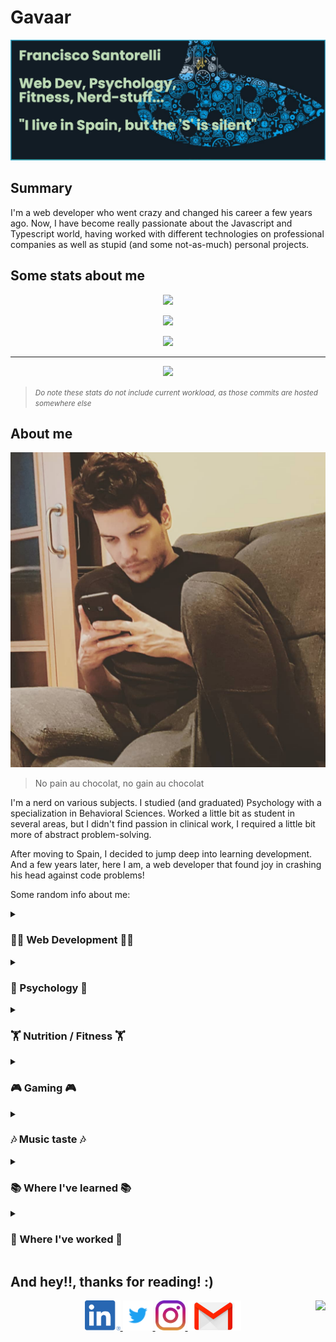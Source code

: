 # Gavaar

<img src="./assets/header.png">

## Summary

I'm a web developer who went crazy and changed his career a few years ago. Now, I have become really passionate about the Javascript and Typescript world, having worked with different technologies on professional companies as well as stupid (and some not-as-much) personal projects.

## Some stats about me
<p align="center"><img src="https://github-readme-stats.vercel.app/api/top-langs/?username=gavaar&layout=compact"></p>
<p align="center"><img src="https://github-readme-stats.vercel.app/api?username=gavaar&count_private=true&show_icons=true&theme=gotham"></p>
<p align="center"><img src="https://stackoverflow-card.vercel.app/?userID=10121165&theme=stackoverflow-dark">
</p>
<hr>
<p align="center"><img src="https://github-profile-trophy.vercel.app/?username=gavaar&theme=discord"></p>

> <small>*Do note these stats do not include current workload, as those commits are hosted somewhere else*</small>

## About me

<p align="center" width="320">
    <img src="./assets/me.jpg">
</p>

> No pain au chocolat, no gain au chocolat

I'm a nerd on various subjects. I studied (and graduated) Psychology with a specialization in Behavioral Sciences. Worked a little bit as student in several areas, but I didn't find passion in clinical work, I required a little bit more of abstract problem-solving.

After moving to Spain, I decided to jump deep into learning development. And a few years later, here I am, a web developer that found joy in crashing his head against code problems!

Some random info about me:

<!-- WEB DEVELOPMENT -->
<details>
<summary><h3>👨‍💻&nbsp;Web Development&nbsp;👨‍💻</h3></summary>
After I got my head wrapped around the idea of having to learn to code. I went into <a href="https://codecademy.com">codecademy</a> and started doing the HTML, CSS and Javascript courses. Then I applied in coursera to a <a href="https://www.coursera.org/specializations/full-stack-mobile-app-development">MEAN stack basic initiation course</a> (Mongo, Angular, Express, Node), and started dwabbling around with my newfound knowledge in some personal projects, and later some quick freelance work, fixing components and sometimes creating new ones.

I learned <img height="16px" src='https://cdn.jsdelivr.net/gh/devicons/devicon/icons/html5/html5-original.svg'> HTML, <img height="16px" src='https://cdn.jsdelivr.net/gh/devicons/devicon/icons/css3/css3-original.svg'> CSS, <img height="16px" src='https://cdn.jsdelivr.net/gh/devicons/devicon/icons/javascript/javascript-original.svg'> Javascript
, <img height="16px" src='https://cdn.jsdelivr.net/gh/devicons/devicon/icons/typescript/typescript-original.svg'> Typescript, <img height="16px" src='https://cdn.jsdelivr.net/gh/devicons/devicon/icons/express/express-original.svg'> Express, <img height="16px" src='https://cdn.jsdelivr.net/gh/devicons/devicon/icons/angularjs/angularjs-original.svg'> Angular and some <img height="16px" src='https://cdn.jsdelivr.net/gh/devicons/devicon/icons/nodejs/nodejs-original.svg'> Node in a very basic level before landing my first professional job.

[Here's a brief story on how I learned all of this at the time](https://github.com/gavaar/how_i_learned_to_code)

</details>

<!-- PSYCHOLOGY -->
<details>
<summary><h3>🧠&nbsp;Psychology&nbsp;🧠</h3></summary>
Even though I did not enjoy the professional aspects of Psychology, I did really enjoy learning about behavioral sciences and all-things related to human behavior. Human consumer behavior and human biological impulses and it's effects on psychology and sociology are things that to this day catches my interest. Currently, I'm trying to summarize all I have learned (without citing or academic-related stuff) in a single place in which I can update what I find with the latest information on Human Behavior.
</details>

<!-- NUTRITION / FITNESS -->
<details>
<summary><h3>🏋️&nbsp;Nutrition / Fitness&nbsp;🏋️</h3></summary>
This is another area in which I did not think I'd end up diving into. I started learning about this for the wrong purposes (trying to look better, etc). But down the road have learned a lot about nutrition, exercising, the ways muscles develop in different areas (energy / mechanical), and how eating one thing or another affects your ability to deliver in other very-unrelated areas. Glycemic index / Insulin response / Fasting, etc. As the day of this writing: I'm trying to live a life with a <a href="https://en.wikipedia.org/wiki/Low-carbohydrate_diet">low-carb diet</a> (it's not a 0-carb diet though), and a heavy focus on strength-training (meaning, getting them muscles harder, not bigger).
</details>

<!-- GAMING -->
<details>
<summary><h3>🎮&nbsp;Gaming&nbsp;🎮</h3></summary>
I have played games since I have memory. This is all my dad's fault. Also, I do think games helped me develop my cognitive abilities so I think I will be gaming until I die. In this sense: at the time of this writing, you cand find me playing stuff like Stardew Valley, Dota2, Age of Empires IV, Elden Ring, and what not.

<p align="center">
    <a href="https://steamcommunity.com/id/oxspit/" target="_blank"><img src="https://steamcard.vercel.app/card/76561198046962759/en,badge,group" alt="76561198046962759"/></a>
</p>
</details>

<!-- MUSIC -->
<details>
<summary><h3>🎶&nbsp;Music taste&nbsp;🎶</h3></summary>

Lately I've been going crazy about festivals. So, if possible, I'd like to attend as many as I can in the coming years. Here's some of the things I've been listening to:

<p align="center">
    <a href="https://open.spotify.com/user/22f7dtvpctgyabn5z2vlunwty?si=6c09e6e003bf440e"><img src="https://spotify-recently-played-readme.vercel.app/api?user=22f7dtvpctgyabn5z2vlunwty&unique=true&count=5&width=700"></a>
</p>
</details>

<!-- EDUCATION -->
<details>
<summary><h3>📚&nbsp;Where I've learned&nbsp;📚</h3></summary>

<img width="100" align="left" src="./assets/ucv.png">
<p>
    <strong>Bachelors in Psychology (2012-2017)</strong>
    <p>Five year career plan, for which three correspond to general knowledge, and the last two were for the specialization of Behavioral Sciences. Including internship, social services, and a dissertation.</p>
</p>
<hr/>

<img width="100" align="left" src="./assets/coursera_logo.png">
<p>
    <strong>Online Specialization on Mean Stack (Angular) (2018-2019)</strong>
    <p>Online specialization on the Mean stack focused on Angular, given by the Hong Kong University through the Coursera platform. It included Ionic and Nativescript at the moment, but right now these techs have evolved to the point to being very user-friendly. Now they also include a React alternative on their spec.</p>
</p>
</details>

<!-- PROFESSIONAL EXPERIENCE -->
<details>
<summary><h3>🔧&nbsp;Where I've worked&nbsp;🔧</h3></summary>

<img width="100" align="left" src="./assets/rubiconmd.jpg">
<p>
    <strong><a href="https://www.rubiconmd.com/">RubiconMd</a> (Dec 2022 - Curent)</strong>
    <p>
        &nbsp;&nbsp;&nbsp;&nbsp;
        <img height="16px" src='https://cdn.jsdelivr.net/gh/devicons/devicon/icons/html5/html5-original.svg'>&nbsp;
        <img height="16px" src='https://cdn.jsdelivr.net/gh/devicons/devicon/icons/css3/css3-original.svg'>&nbsp;
        <img height="16px" src='https://cdn.jsdelivr.net/gh/devicons/devicon/icons/typescript/typescript-original.svg'>&nbsp;
        <img height="16px" src='https://cdn.jsdelivr.net/gh/devicons/devicon/icons/angularjs/angularjs-original.svg'>&nbsp;
    </p>
    <p>Living and learning!</p>
</p>

<hr/>
<img width="100" align="left" src="./assets/dynatrace.jpg">
<p>
    <strong><a href="https://www.dynatrace.com/">Dynatrace</a> (Jul 2022 - Nov 2022)</strong>
    <p>
        &nbsp;&nbsp;&nbsp;&nbsp;
        <img height="16px" src='https://cdn.jsdelivr.net/gh/devicons/devicon/icons/html5/html5-original.svg'>&nbsp;
        <img height="16px" src='https://cdn.jsdelivr.net/gh/devicons/devicon/icons/css3/css3-original.svg'>&nbsp;
        <img height="16px" src='https://cdn.jsdelivr.net/gh/devicons/devicon/icons/typescript/typescript-original.svg'>&nbsp;
        <img height="16px" src='https://cdn.jsdelivr.net/gh/devicons/devicon/icons/angularjs/angularjs-original.svg'>&nbsp;
        <img height="16px" src='https://cdn.jsdelivr.net/gh/devicons/devicon/icons/react/react-original.svg'>&nbsp;
    </p>
    <p>Tried to use my knowledge in the little aspects in which I could help. I changed to a Team in which React was the main tool, so I grew in React and D3 as well.</p>
</p>

<hr/>
<img width="100" align="left" src="./assets/platform161.jpg">
<p>
    <strong><a href="https://platform161.com/">Platform161 (Verve-DSP)</a> (Jul 2019 - Jun 2022)</strong>
    <p>
        &nbsp;&nbsp;&nbsp;&nbsp;
        <img height="16px" src='https://cdn.jsdelivr.net/gh/devicons/devicon/icons/html5/html5-original.svg'>&nbsp;
        <img height="16px" src='https://cdn.jsdelivr.net/gh/devicons/devicon/icons/css3/css3-original.svg'>&nbsp;
        <img height="16px" src='https://cdn.jsdelivr.net/gh/devicons/devicon/icons/typescript/typescript-original.svg'>&nbsp;
        <img height="16px" src='https://cdn.jsdelivr.net/gh/devicons/devicon/icons/angularjs/angularjs-original.svg'>&nbsp;
        <img height="16px" src='https://cdn.jsdelivr.net/gh/devicons/devicon/icons/ruby/ruby-original.svg'>&nbsp;
        <img height="16px" src='https://cdn.jsdelivr.net/gh/devicons/devicon/icons/rails/rails-plain.svg'>&nbsp;
    </p>
    <p>Tried to help improving here-and-there with things like virtual scrolls (IntersectionObserver API), custom state management, map implementations, etc. Tried to provide from what I've learned. It's one of the best and most fun teams I've worked with and a place where I could learn about lacking aspects in my career, while also being very valued for what I could bring to the table.</p>
</p>

<hr/>

<img width="100" align="left" src="./assets/ibermatica.png">
<p>
    <strong><a href="https://ibermatica.com/">Ibermatica</a> (Dec 2018 - Jun 2019)</strong>
    <p>
        &nbsp;&nbsp;&nbsp;&nbsp;
        <img height="16px" src='https://cdn.jsdelivr.net/gh/devicons/devicon/icons/html5/html5-original.svg'>&nbsp;
        <img height="16px" src='https://cdn.jsdelivr.net/gh/devicons/devicon/icons/css3/css3-original.svg'>&nbsp;
        <img height="16px" src='https://cdn.jsdelivr.net/gh/devicons/devicon/icons/typescript/typescript-original.svg'>&nbsp;
        <img height="16px" src='https://cdn.jsdelivr.net/gh/devicons/devicon/icons/angularjs/angularjs-original.svg'>&nbsp;
    </p>
    <p>One of the best teams in which I could develop my skills. Amazing PO and relationship with the interested parties (Equifax, in this case). A lot of responsibility give to someone (me) willing to go the extra distance for the sake of learning. I did learn a lot and I hope we both ended up valuing the work we did here. One of the most supportive environments in which to learn.</p>
</p>

<hr/>

<img width="100" align="left" src="./assets/voiping.jpg">
<p>
    <strong><a href="https://voiping.es/">Voiping US</a> (Jul 2018 - Dec 2018)</strong>
    <p>
        &nbsp;&nbsp;&nbsp;&nbsp;
        <img height="16px" src='https://cdn.jsdelivr.net/gh/devicons/devicon/icons/html5/html5-original.svg'>&nbsp;
        <img height="16px" src='https://cdn.jsdelivr.net/gh/devicons/devicon/icons/css3/css3-original.svg'>&nbsp;
        <img height="16px" src='https://cdn.jsdelivr.net/gh/devicons/devicon/icons/typescript/typescript-original.svg'>&nbsp;
        <img height="16px" src='https://cdn.jsdelivr.net/gh/devicons/devicon/icons/angularjs/angularjs-original.svg'>&nbsp;
    </p>
    <p>First developer job in Spain!. Very grateful with my former Tech Lead, thanks to him and the team I dived into I had one of the bests starts I could ask for in this world.</p>
</p>

</details>

## And hey!!, thanks for reading! :)
<p align="center">
    <a href="https://www.linkedin.com/in/oxspit/" target="_blank">
        <img src="./assets/linkedin.png" height="48" alt="Follow Gavaar on LinkedIn" title="Follow Gavaar on LinkedIn"/>
    </a>
    <a href="https://www.linkedin.com/in/oxspit/" target="_blank">
        <img src="./assets/twitter.svg" height="48" alt="Follow Gavaar on Twitter" title="Follow Gavaar on Twitter"/>
    </a>
    <a href="https://www.instagram.com/oxspit/" target="_blank">
        <img src="./assets/instagram.svg" height="48" alt="Follow Gavaar on Instagram" title="Follow Gavaar on Instagram"/>
    </a>
    <a href="mailto:gavaar@gmail.com">
        <img src="./assets/gmail.png" height="48" alt="Send Gavaar an email" title="oxspit@gmail.com">
    </a>
    <img align="right" src="https://komarev.com/ghpvc/?username=gavaar">
</p>
